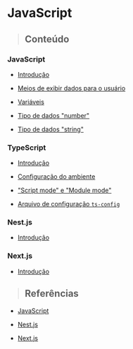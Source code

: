 # JavaScript

> ## **Conteúdo**

### JavaScript

* [Introdução](./introducao.md)

* [Meios de exibir dados para o usuário](./core/meios-de-exibir-dados-para-o-usuario.md)

* [Variáveis](./core/variaveis.md)

* [Tipo de dados "number"](./core/number.md)

* [Tipo de dados "string"](./core/string.md)

### TypeScript

* [Introdução](./typescript/introduction.md)

* [Configuração do ambiente](./typescript/environment-configuration.md)

* ["Script mode" e "Module mode"](./typescript/script-mode-e-module-mode.md)

* [Arquivo de configuração `ts-config`](./typescript/tsconfig.md)

### Nest.js

* [Introdução](./frameworks/nestjs/introducao.md)

### Next.js

* [Introdução](./frameworks/nextjs/introduction.md)

> ## **Referências**

* [JavaScript](./references.md)

* [Nest.js](./frameworks/nestjs/references.md)

* [Next.js](./frameworks/nextjs/references.md)
